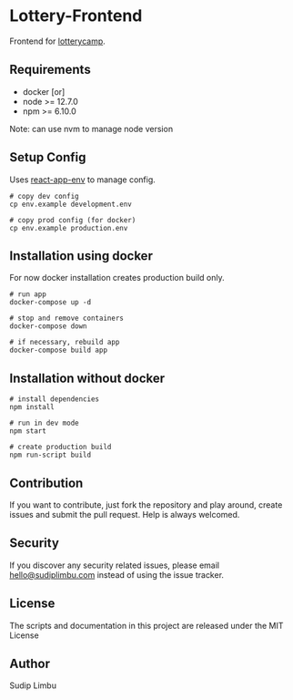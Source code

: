 # Lottery-Frontend
Frontend for [lotterycamp](https://github.com/limvus/lotterycamp.git).

## Requirements
- docker [or]
- node >= 12.7.0
- npm >= 6.10.0

Note: can use nvm to manage node version

## Setup Config
Uses [react-app-env](https://www.npmjs.com/package/react-app-env) to manage config.
```
# copy dev config
cp env.example development.env

# copy prod config (for docker)
cp env.example production.env
```

## Installation using docker
For now docker installation creates production build only.
```
# run app 
docker-compose up -d

# stop and remove containers
docker-compose down 

# if necessary, rebuild app 
docker-compose build app
```
## Installation without docker
```
# install dependencies
npm install

# run in dev mode
npm start

# create production build
npm run-script build
```

## Contribution
If you want to contribute, just fork the repository and play around, create 
issues and submit the pull request. Help is always welcomed.

## Security
If you discover any security related issues, please email hello@sudiplimbu.com 
instead of using the issue tracker.

## License
The scripts and documentation in this project are released under the MIT License

## Author
Sudip Limbu
